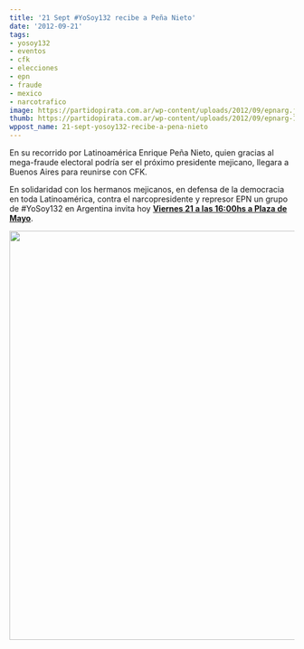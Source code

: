 ```yaml
---
title: '21 Sept #YoSoy132 recibe a Peña Nieto'
date: '2012-09-21'
tags:
- yosoy132
- eventos
- cfk
- elecciones
- epn
- fraude
- mexico
- narcotrafico
image: https://partidopirata.com.ar/wp-content/uploads/2012/09/epnarg.jpg
thumb: https://partidopirata.com.ar/wp-content/uploads/2012/09/epnarg-150x150.jpg
wppost_name: 21-sept-yosoy132-recibe-a-pena-nieto
---
```


En su recorrido por Latinoamérica Enrique Peña Nieto, quien gracias al mega-fraude electoral podría ser el próximo presidente mejicano, llegara a Buenos Aires para reunirse con CFK.

En solidaridad con los hermanos mejicanos, en defensa de la democracia en toda Latinoamérica, contra el narcopresidente y represor EPN un grupo de #YoSoy132 en Argentina invita hoy <strong><a href="https://www.facebook.com/events/285470234899082/285729501539822/" target="_blank">Viernes 21 a las 16:00hs a Plaza de Mayo</a></strong>.

<a href="https://partidopirata.com.ar/wp-content/uploads/2012/09/epnarg.jpg"><img src="https://partidopirata.com.ar/wp-content/uploads/2012/09/epnarg.jpg" alt="" title="epnarg" width="577" height="724" class="aligncenter size-full wp-image-6562" /></a>
